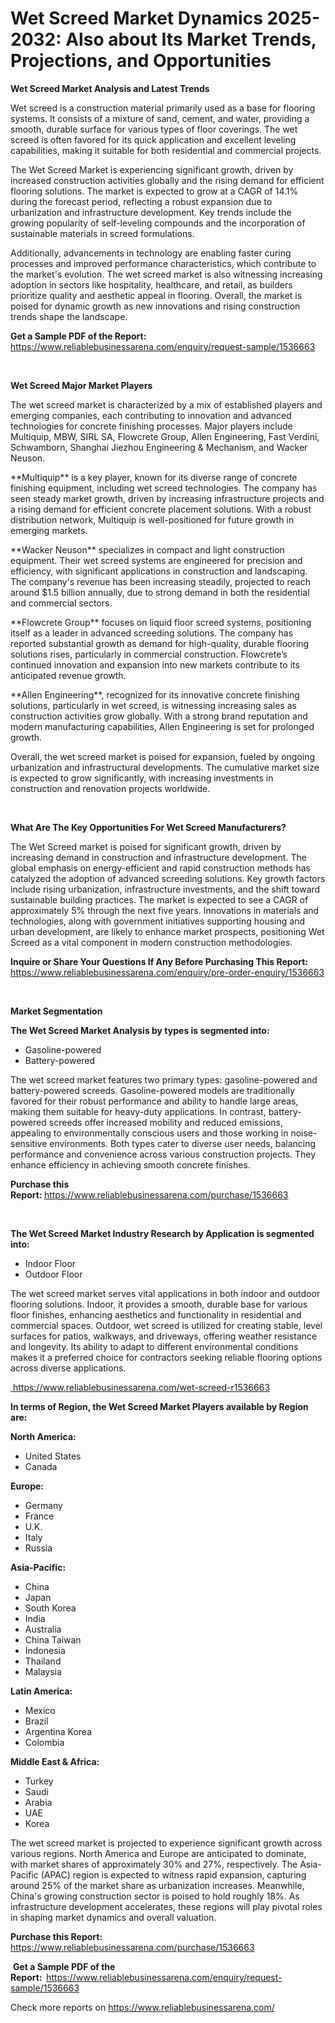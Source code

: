 <p><h1>Wet Screed Market Dynamics 2025-2032: Also about Its Market Trends, Projections, and Opportunities</h1></p><p><strong>Wet Screed Market Analysis and Latest Trends</strong></p>
<p><p>Wet screed is a construction material primarily used as a base for flooring systems. It consists of a mixture of sand, cement, and water, providing a smooth, durable surface for various types of floor coverings. The wet screed is often favored for its quick application and excellent leveling capabilities, making it suitable for both residential and commercial projects.</p><p>The Wet Screed Market is experiencing significant growth, driven by increased construction activities globally and the rising demand for efficient flooring solutions. The market is expected to grow at a CAGR of 14.1% during the forecast period, reflecting a robust expansion due to urbanization and infrastructure development. Key trends include the growing popularity of self-leveling compounds and the incorporation of sustainable materials in screed formulations. </p><p>Additionally, advancements in technology are enabling faster curing processes and improved performance characteristics, which contribute to the market's evolution. The wet screed market is also witnessing increasing adoption in sectors like hospitality, healthcare, and retail, as builders prioritize quality and aesthetic appeal in flooring. Overall, the market is poised for dynamic growth as new innovations and rising construction trends shape the landscape.</p></p>
<p><strong>Get a Sample PDF of the Report:&nbsp;</strong> <a href="https://www.reliablebusinessarena.com/enquiry/request-sample/1536663?utm_campaign=3010&utm_medium=2&utm_source=Github&utm_content=ia&utm_term=11042025&utm_id=wet-screed">https://www.reliablebusinessarena.com/enquiry/request-sample/1536663</a></p>
<p>&nbsp;</p>
<p><strong>Wet Screed Major Market Players</strong></p>
<p><p>The wet screed market is characterized by a mix of established players and emerging companies, each contributing to innovation and advanced technologies for concrete finishing processes. Major players include Multiquip, MBW, SIRL SA, Flowcrete Group, Allen Engineering, Fast Verdini, Schwamborn, Shanghai Jiezhou Engineering & Mechanism, and Wacker Neuson.</p><p>**Multiquip** is a key player, known for its diverse range of concrete finishing equipment, including wet screed technologies. The company has seen steady market growth, driven by increasing infrastructure projects and a rising demand for efficient concrete placement solutions. With a robust distribution network, Multiquip is well-positioned for future growth in emerging markets.</p><p>**Wacker Neuson** specializes in compact and light construction equipment. Their wet screed systems are engineered for precision and efficiency, with significant applications in construction and landscaping. The company's revenue has been increasing steadily, projected to reach around $1.5 billion annually, due to strong demand in both the residential and commercial sectors.</p><p>**Flowcrete Group** focuses on liquid floor screed systems, positioning itself as a leader in advanced screeding solutions. The company has reported substantial growth as demand for high-quality, durable flooring solutions rises, particularly in commercial construction. Flowcrete’s continued innovation and expansion into new markets contribute to its anticipated revenue growth.</p><p>**Allen Engineering**, recognized for its innovative concrete finishing solutions, particularly in wet screed, is witnessing increasing sales as construction activities grow globally. With a strong brand reputation and modern manufacturing capabilities, Allen Engineering is set for prolonged growth.</p><p>Overall, the wet screed market is poised for expansion, fueled by ongoing urbanization and infrastructural developments. The cumulative market size is expected to grow significantly, with increasing investments in construction and renovation projects worldwide.</p></p>
<p>&nbsp;</p>
<p><strong>What Are The Key Opportunities For Wet Screed Manufacturers?</strong></p>
<p><p>The Wet Screed market is poised for significant growth, driven by increasing demand in construction and infrastructure development. The global emphasis on energy-efficient and rapid construction methods has catalyzed the adoption of advanced screeding solutions. Key growth factors include rising urbanization, infrastructure investments, and the shift toward sustainable building practices. The market is expected to see a CAGR of approximately 5% through the next five years. Innovations in materials and technologies, along with government initiatives supporting housing and urban development, are likely to enhance market prospects, positioning Wet Screed as a vital component in modern construction methodologies.</p></p>
<p><strong>Inquire or Share Your Questions If Any Before Purchasing This Report:</strong> <a href="https://www.reliablebusinessarena.com/enquiry/pre-order-enquiry/1536663?utm_campaign=3010&utm_medium=2&utm_source=Github&utm_content=ia&utm_term=11042025&utm_id=wet-screed">https://www.reliablebusinessarena.com/enquiry/pre-order-enquiry/1536663</a></p>
<p>&nbsp;</p>
<p><strong>Market Segmentation</strong></p>
<p><strong>The Wet Screed Market Analysis by types is segmented into:</strong></p>
<p><ul><li>Gasoline-powered</li><li>Battery-powered</li></ul></p>
<p><p>The wet screed market features two primary types: gasoline-powered and battery-powered screeds. Gasoline-powered models are traditionally favored for their robust performance and ability to handle large areas, making them suitable for heavy-duty applications. In contrast, battery-powered screeds offer increased mobility and reduced emissions, appealing to environmentally conscious users and those working in noise-sensitive environments. Both types cater to diverse user needs, balancing performance and convenience across various construction projects. They enhance efficiency in achieving smooth concrete finishes.</p></p>
<p><strong>Purchase this Report:&nbsp;</strong><a href="https://www.reliablebusinessarena.com/purchase/1536663?utm_campaign=3010&utm_medium=2&utm_source=Github&utm_content=ia&utm_term=11042025&utm_id=wet-screed">https://www.reliablebusinessarena.com/purchase/1536663</a></p>
<p>&nbsp;</p>
<p><strong>The Wet Screed Market Industry Research by Application is segmented into:</strong></p>
<p><ul><li>Indoor Floor</li><li>Outdoor Floor</li></ul></p>
<p><p>The wet screed market serves vital applications in both indoor and outdoor flooring solutions. Indoor, it provides a smooth, durable base for various floor finishes, enhancing aesthetics and functionality in residential and commercial spaces. Outdoor, wet screed is utilized for creating stable, level surfaces for patios, walkways, and driveways, offering weather resistance and longevity. Its ability to adapt to different environmental conditions makes it a preferred choice for contractors seeking reliable flooring options across diverse applications.</p></p>
<p><a href="https://www.reliablebusinessarena.com/wet-screed-r1536663?utm_campaign=3010&utm_medium=2&utm_source=Github&utm_content=ia&utm_term=11042025&utm_id=wet-screed">&nbsp;https://www.reliablebusinessarena.com/wet-screed-r1536663</a></p>
<p><strong>In terms of Region, the Wet Screed Market Players available by Region are:</strong></p>
<p>
    <p> <strong> North America: </strong>
        <ul>
            <li>United States</li>
            <li>Canada</li>
        </ul>
        </p> 
    <p> <strong> Europe: </strong>
        <ul>
            <li>Germany</li>
            <li>France</li>
            <li>U.K.</li>
            <li>Italy</li>
            <li>Russia</li>
        </ul>
        </p> 
    <p> <strong> Asia-Pacific: </strong>
        <ul>
            <li>China</li>
            <li>Japan</li>
            <li>South Korea</li>
            <li>India</li>
            <li>Australia</li>
            <li>China Taiwan</li>
            <li>Indonesia</li>
            <li>Thailand</li>
            <li>Malaysia</li>
        </ul>
        </p> 
    <p> <strong> Latin America: </strong>
        <ul>
            <li>Mexico</li>
            <li>Brazil</li>
            <li>Argentina Korea</li>
            <li>Colombia</li>
        </ul>
        </p> 
    <p> <strong> Middle East & Africa: </strong>
        <ul>
            <li>Turkey</li>
            <li>Saudi</li>
            <li>Arabia</li>
            <li>UAE</li>
            <li>Korea</li>
        </ul>
    </p>
    </p>
<p><p>The wet screed market is projected to experience significant growth across various regions. North America and Europe are anticipated to dominate, with market shares of approximately 30% and 27%, respectively. The Asia-Pacific (APAC) region is expected to witness rapid expansion, capturing around 25% of the market share as urbanization increases. Meanwhile, China's growing construction sector is poised to hold roughly 18%. As infrastructure development accelerates, these regions will play pivotal roles in shaping market dynamics and overall valuation.</p></p>
<p><strong>Purchase this Report: </strong><a href="https://www.reliablebusinessarena.com/purchase/1536663?utm_campaign=3010&utm_medium=2&utm_source=Github&utm_content=ia&utm_term=11042025&utm_id=wet-screed">https://www.reliablebusinessarena.com/purchase/1536663</a></p>
<p>&nbsp;<strong>Get a Sample PDF of the Report:&nbsp;&nbsp;</strong><a href="https://www.reliablebusinessarena.com/enquiry/request-sample/1536663?utm_campaign=3010&utm_medium=2&utm_source=Github&utm_content=ia&utm_term=11042025&utm_id=wet-screed">https://www.reliablebusinessarena.com/enquiry/request-sample/1536663</a></p>
<p><strong></strong></p>
<p>Check more reports on <a href="https://www.reliablebusinessarena.com/?utm_campaign=3010&utm_medium=2&utm_source=Github&utm_content=ia&utm_term=11042025&utm_id=wet-screed">https://www.reliablebusinessarena.com/</a></p>